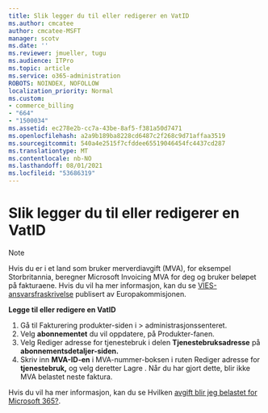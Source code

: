 ```yaml
---
title: Slik legger du til eller redigerer en VatID
ms.author: cmcatee
author: cmcatee-MSFT
manager: scotv
ms.date: ''
ms.reviewer: jmueller, tugu
ms.audience: ITPro
ms.topic: article
ms.service: o365-administration
ROBOTS: NOINDEX, NOFOLLOW
localization_priority: Normal
ms.custom:
- commerce_billing
- "664"
- "1500034"
ms.assetid: ec278e2b-cc7a-43be-8af5-f381a50d7471
ms.openlocfilehash: a2a9b189ba8228cd6487c2f268c9d71affaa3519
ms.sourcegitcommit: 540a4e2515f7cfddee65519046454fc4437cd287
ms.translationtype: MT
ms.contentlocale: nb-NO
ms.lasthandoff: 08/01/2021
ms.locfileid: "53686319"
---
```

# <a name="how-to-add-or-edit-a-vatid"></a>Slik legger du til eller redigerer en VatID

> [!NOTE]
> Hvis du er i et land som bruker merverdiavgift (MVA), for eksempel Storbritannia, beregner Microsoft Invoicing MVA for deg og bruker beløpet på fakturaene. Hvis du vil ha mer informasjon, kan du se [VIES-ansvarsfraskrivelse](https://go.microsoft.com/fwlink/p/?LinkID=841741) publisert av Europakommisjonen.

**Legge til eller redigere en VatID**

1. Gå til Fakturering produkter-siden i  \> [](https://go.microsoft.com/fwlink/p/?linkid=842054) administrasjonssenteret.
2. Velg **abonnementet** du vil oppdatere, på Produkter-fanen.
3. Velg Rediger adresse for tjenestebruk i delen **Tjenestebruksadresse** på **abonnementsdetaljer-siden.**
4. Skriv inn **MVA-ID-en** i MVA-nummer-boksen i ruten Rediger adresse for  **tjenestebruk,** og velg deretter Lagre . Når du har gjort dette, blir ikke MVA belastet neste faktura.

Hvis du vil ha mer informasjon, kan du se Hvilken [avgift blir jeg belastet for Microsoft 365?](/microsoft-365/commerce/billing-and-payments/tax-information#what-tax-will-i-be-charged).